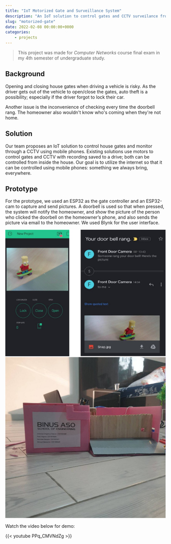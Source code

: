 ```yaml
---
title: "IoT Motorized Gate and Surveillance System"
description: "An IoT solution to control gates and CCTV surveilance from phones."
slug: "motorized-gate"
date: 2022-02-08 00:00:00+0000
categories:
    - projects
---
```


> This project was made for _Computer Networks_ course final exam in my 4th semester of undergraduate study.

## Background

Opening and closing house gates when driving a vehicle is risky. As the driver gets out of the vehicle to open/close the gates, auto theft is a possibility; especially if the driver forgot to lock their car. 

Another issue is the inconvenience of checking every time the doorbell rang. The homeowner also wouldn't know who's coming when they're not home.

## Solution

Our team proposes an IoT solution to control house gates and monitor through a CCTV using mobile phones. Existing solutions use motors to control gates and CCTV with recording saved to a drive; both can be controlled from inside the house. Our goal is to utilize the internet so that it can be controlled using mobile phones: something we always bring, everywhere.

## Prototype

For the prototype, we used an ESP32 as the gate controller and an ESP32-cam to capture and send pictures. A doorbell is used so that when pressed, the system will notify the homeowner, and show the picture of the person who clicked the doorbell on the homeowner’s phone, and also sends the picture via email to the homeowner. We used Blynk for the user interface.

![Picture: Blynk app interface and email](blynk.jpg)
![Picture: Prototype of the gate](prototype.jpg)

Watch the video below for demo:

{{< youtube PPq_CMVNdZg >}}

